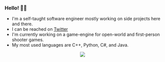 ### Hello! 👋🏻

- I'm a self-taught software engineer mostly working on side projects here and there.
- I can be reached on [Twitter](https://twitter.com/ifarbod)
- I'm currently working on a game-engine for open-world and first-person shooter games.
- My most used languages are C++, Python, C#, and Java.

<p align="center">
  <img src="https://github-readme-stats.vercel.app/api?username=ifarbod&show_icons=true&count_private=true&include_all_commits=true" />
</p>
